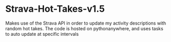 # Strava-Hot-Takes-v1.5
Makes use of the Strava API in order to update my activity descriptions with random hot takes. The code is hosted on pythonanywhere, and uses tasks to auto update at specific intervals
